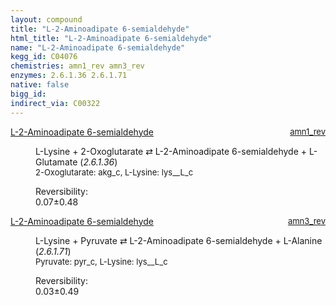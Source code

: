 ```yaml
---
layout: compound
title: "L-2-Aminoadipate 6-semialdehyde"
html_title: "L-2-Aminoadipate 6-semialdehyde"
name: "L-2-Aminoadipate 6-semialdehyde"
kegg_id: C04076
chemistries: amn1_rev amn3_rev
enzymes: 2.6.1.36 2.6.1.71
native: false
bigg_id: 
indirect_via: C00322
---
```

<dl><dt class='rs-product'><a href='/compounds/C04076' class='link-dark' data-bs-toggle='tooltip' data-bs-html='true' data-bs-title='KEGG: C04076'>L-2-Aminoadipate 6-semialdehyde</a><span style='float: right; max-width: 40%'><a href='/chemistries/amn1_rev' class='link-dark opacity-50' style='font-size: small; word-wrap: anywhere;'>amn1_rev</a></span></dt><dd><p>L-Lysine + 2-Oxoglutarate &#8644; L-2-Aminoadipate 6-semialdehyde + L-Glutamate (<i>2.6.1.36</i>)<br /><span style='font-size: small;'><span data-bs-toggle='tooltip' data-bs-html='true' data-bs-title='KEGG: C00026'>2-Oxoglutarate</span>: akg_c, <span data-bs-toggle='tooltip' data-bs-html='true' data-bs-title='KEGG: C00047'>L-Lysine</span>: lys__L_c</span><br /><div class="reversibility_info">Reversibility: <div class="progress"><div class="progress-bar bg-success" role="progressbar" style="width: 0%" aria-valuenow="0" aria-valuemin="0" aria-valuemax="100"></div></div><span>0.07&plusmn;0.48</span><div class="progress"><div class="progress-bar bg-danger" role="progressbar" style="width: 0.66%" aria-valuenow="0.06588063683828996" aria-valuemin="0" aria-valuemax="10"></div><div class="progress-bar bg-warning" role="progressbar" style="width: 4.83%" aria-valuenow="0.06588063683828996" aria-valuemin="0" aria-valuemax="10"></div></div></div></p><dl></dl></dd></dl><dl><dt class='rs-product'><a href='/compounds/C04076' class='link-dark' data-bs-toggle='tooltip' data-bs-html='true' data-bs-title='KEGG: C04076'>L-2-Aminoadipate 6-semialdehyde</a><span style='float: right; max-width: 40%'><a href='/chemistries/amn3_rev' class='link-dark opacity-50' style='font-size: small; word-wrap: anywhere;'>amn3_rev</a></span></dt><dd><p>L-Lysine + Pyruvate &#8644; L-2-Aminoadipate 6-semialdehyde + L-Alanine (<i>2.6.1.71</i>)<br /><span style='font-size: small;'><span data-bs-toggle='tooltip' data-bs-html='true' data-bs-title='KEGG: C00022'>Pyruvate</span>: pyr_c, <span data-bs-toggle='tooltip' data-bs-html='true' data-bs-title='KEGG: C00047'>L-Lysine</span>: lys__L_c</span><br /><div class="reversibility_info">Reversibility: <div class="progress"><div class="progress-bar bg-success" role="progressbar" style="width: 0%" aria-valuenow="0" aria-valuemin="0" aria-valuemax="100"></div></div><span>0.03&plusmn;0.49</span><div class="progress"><div class="progress-bar bg-danger" role="progressbar" style="width: 0.34%" aria-valuenow="0.03413979028043428" aria-valuemin="0" aria-valuemax="10"></div><div class="progress-bar bg-warning" role="progressbar" style="width: 4.90%" aria-valuenow="0.03413979028043428" aria-valuemin="0" aria-valuemax="10"></div></div></div></p><dl></dl></dd></dl>